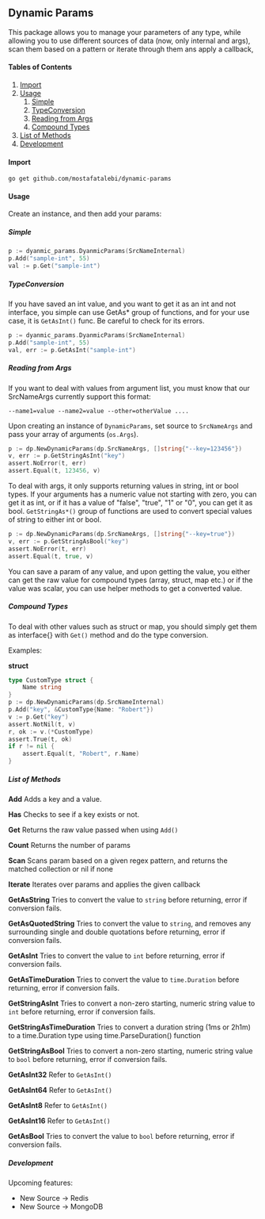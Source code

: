 ## Dynamic Params
This package allows you to manage your parameters of any type, 
while allowing you to use different sources of data (now, only internal and args),
scan them based on a pattern or iterate through them ans apply a callback, 

#### Tables of Contents
1. [Import](#import)
2. [Usage](#usage)
    1. [Simple](#simple)
    2. [TypeConversion](#typeconversion)
    3. [Reading from Args](#reading-from-args)
    4. [Compound Types](#compound-types)
3. [List of Methods](#list-of-methods)
4. [Development](#development)
    
#### Import
```shell script
go get github.com/mostafatalebi/dynamic-params
```

#### Usage
Create an instance, and then add your params:

##### Simple
```go
p := dyanmic_params.DyanmicParams(SrcNameInternal)
p.Add("sample-int", 55)
val := p.Get("sample-int")
```

##### TypeConversion
If you have saved an int value, and you want to get it
as an int and not interface, you simple can use GetAs* group
of functions, and for your use case, it is `GetAsInt()` func.
Be careful to check for its errors.
```go
p := dyanmic_params.DyanmicParams(SrcNameInternal)
p.Add("sample-int", 55)
val, err := p.GetAsInt("sample-int")
```

##### Reading from Args
If you want to deal with values from argument list, 
you must know that our SrcNameArgs currently support this format:
```shell script
--name1=value --name2=value --other=otherValue ....
```
Upon creating an instance of `DynamicParams`, set source to
`SrcNameArgs` and pass your array of arguments (`os.Args`).
```go
p := dp.NewDynamicParams(dp.SrcNameArgs, []string{"--key=123456"})
v, err := p.GetStringAsInt("key")
assert.NoError(t, err)
assert.Equal(t, 123456, v)
```
To deal with args, it only supports returning values
in string, int or bool types.  If your arguments has a numeric
value not starting with zero, you can get it as int, or if it has 
a value of "false", "true", "1" or "0", you can get it as bool. 
`GetStringAs*()` group of functions are used to convert special values
of string to either int or bool.
```go
p := dp.NewDynamicParams(dp.SrcNameArgs, []string{"--key=true"})
v, err := p.GetStringAsBool("key")
assert.NoError(t, err)
assert.Equal(t, true, v)
```

You can save a param of any value, and upon getting the value, you either
can get the raw value for compound types (array, struct, map etc.) or if the
value was scalar, you can use helper methods to get a converted value.

##### Compound Types
To deal with other values such as struct or map, you should simply get
them as interface{} with `Get()` method and do the type conversion.

Examples:

**struct**

```go
type CustomType struct {
    Name string
}
p := dp.NewDynamicParams(dp.SrcNameInternal)
p.Add("key", &CustomType{Name: "Robert"})
v := p.Get("key")
assert.NotNil(t, v)
r, ok := v.(*CustomType)
assert.True(t, ok)
if r != nil {
    assert.Equal(t, "Robert", r.Name)
}
```


##### List of Methods
**Add**
Adds a key and a value. 

**Has**
Checks to see if a key exists or not.

**Get**
Returns the raw value passed when using `Add()`

**Count**
Returns the number of params

**Scan**
Scans param based on a given regex pattern, and returns the matched collection
or nil if none

**Iterate**
Iterates over params and applies the given callback

**GetAsString**
Tries to convert the value to `string` before returning, error if conversion fails.

**GetAsQuotedString**
Tries to convert the value to `string`, and removes
 any surrounding single and double quotations 
 before returning, error if conversion fails.

**GetAsInt**
Tries to convert the value to `int` before returning, error if conversion fails.

**GetAsTimeDuration**
Tries to convert the value to `time.Duration` before returning, error if conversion fails.

**GetStringAsInt**
Tries to convert a non-zero starting, numeric string value
 to `int` before returning, error if conversion fails.
 
**GetStringAsTimeDuration**
Tries to convert a duration string (1ms or 2h1m) to
a time.Duration type using time.ParseDuration() function

**GetStringAsBool**
Tries to convert a non-zero starting, numeric string value
 to `bool` before returning, error if conversion fails.

**GetAsInt32**
Refer to `GetAsInt()`

**GetAsInt64**
Refer to `GetAsInt()`

**GetAsInt8**
Refer to `GetAsInt()`

**GetAsInt16**
Refer to `GetAsInt()`

**GetAsBool**
Tries to convert the value to `bool` before returning, error if conversion fails.




##### Development

Upcoming features:
- New Source -> Redis
- New Source -> MongoDB